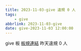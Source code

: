 ```yaml
---
title: 2023-11-03-give 違規 0 人
tags:
    - give
abbrlink: 2023-11-03-give
date: give-2023-11-03 12:00:00
---
```

give 板 [板規連結](https://www.ptt.cc/bbs/give/M.1612495900.A.C32.html)
昨天違規 0 人
